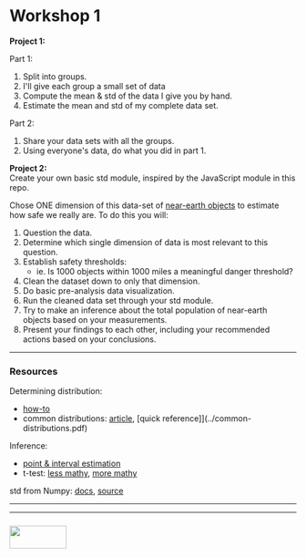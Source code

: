 # Workshop 1

__Project 1:__

Part 1:
1. Split into groups.  
2. I'll give each group a small set of data
3. Compute the mean & std of the data I give you by hand.
4. Estimate the mean and std of my complete data set.

Part 2: 
1. Share your data sets with all the groups.
2. Using everyone's data, do what you did in part 1.


__Project 2:__  
Create your own basic std module, inspired by the JavaScript module in this repo.


Chose ONE dimension of this data-set of [near-earth objects](https://data.nasa.gov/resource/2vr3-k9wn.json) to estimate how safe we really are.  To do this you will:  
1. Question the data.
2. Determine which single dimension of data is most relevant to this question.
3. Establish safety thresholds: 
    * ie. Is 1000 objects within 1000 miles a meaningful danger threshold?
4. Clean the dataset down to only that dimension.
5. Do basic pre-analysis data visualization.
6. Run the cleaned data set through your std module.
7. Try to make an inference about the total population of near-earth objects based on your measurements.
8. Present your findings to each other, including your recommended actions based on your conclusions.

___

### Resources

Determining distribution:
* [how-to](http://statisticsbyjim.com/hypothesis-testing/identify-distribution-data/)
* common distributions: [article](https://www.analyticsvidhya.com/blog/2017/09/6-probability-distributions-data-science/), [quick reference]](../common-distributions.pdf)

Inference:
* [point & interval estimation](https://analyse-it.com/docs/user-guide/101/estimation)
* t-test: [less mathy](http://www.statisticshowto.com/probability-and-statistics/t-test/), [more mathy](http://www.sthda.com/english/wiki/t-test-formula)

std from Numpy: [docs](https://docs.scipy.org/doc/numpy-1.13.0/reference/generated/numpy.std.html), [source](https://github.com/numpy/numpy/blob/v1.13.0/numpy/core/fromnumeric.py#L2912-L3027)

___
___
### <a href="http://elewa.education/blog" target="_blank"><img src="https://user-images.githubusercontent.com/18554853/34921062-506450ae-f97d-11e7-875f-6feeb26ad72d.png" width="100" height="40"/></a>



